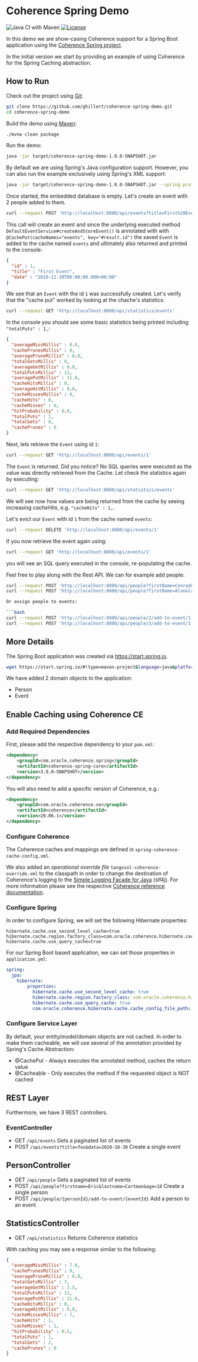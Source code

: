 # Coherence Spring Demo

![Java CI with Maven](https://github.com/ghillert/coherence-spring-demo/workflows/Java%20CI%20with%20Maven/badge.svg?branch=main) [![License](http://img.shields.io/badge/license-UPL%201.0-blue.svg)](https://oss.oracle.com/licenses/upl/)

In this demo we are show-casing Coherence support for a Spring Boot
application using the [Coherence Spring project](https://github.com/coherence-community/coherence-spring).

In the initial version we start by providing an example of using Coherence for the
Spring Caching abstraction.

## How to Run

Check out the project using [Git](https://git-scm.com/):

```bash
git clone https://github.com/ghillert/coherence-spring-demo.git
cd coherence-spring-demo
```

Build the demo using [Maven](https://maven.apache.org/):

```bash
./mvnw clean package
```

Run the demo:

```bash
java -jar target/coherence-spring-demo-1.0.0-SNAPSHOT.jar
```

By default we are using Spring's Java configuration support. However, you can also
run the example exclusively using Spring's XML support:

```bash
java -jar target/coherence-spring-demo-1.0.0-SNAPSHOT.jar --spring.profiles.active=xml
```

Once started, the embedded database is empty. Let's create an event with 2 people added to them.

```bash
curl --request POST 'http://localhost:8080/api/events?title=First%20Event&date=2020-11-30'
```

This call will create an event and since the underlying executed method
`DefaultEventService#createAndStoreEvent()` is annotated with with `@CachePut(cacheNames="events", key="#result.id")`
the saved `Event` is added to the cache named `events` and ultimately also returned
and printed to the console:

```json
{
  "id" : 1,
  "title" : "First Event",
  "date" : "2020-11-30T00:00:00.000+00:00"
}
```

We see that an `Event` with the id `1` was successfully created. Let's verify
that the "cache put" worked by looking at the chache's statistics:

```bash
curl --request GET 'http://localhost:8080/api/statistics/events'
```

In the console you should see some basic statistics being printed including `"totalPuts" : 1,`:

```json
{
  "averageMissMillis" : 0.0,
  "cachePrunesMillis" : 0,
  "averagePruneMillis" : 0.0,
  "totalGetsMillis" : 0,
  "averageGetMillis" : 0.0,
  "totalPutsMillis" : 11,
  "averagePutMillis" : 11.0,
  "cacheHitsMillis" : 0,
  "averageHitMillis" : 0.0,
  "cacheMissesMillis" : 0,
  "cacheHits" : 0,
  "cacheMisses" : 0,
  "hitProbability" : 0.0,
  "totalPuts" : 1,
  "totalGets" : 0,
  "cachePrunes" : 0
}
```

Next, lets retrieve the `Event` using id `1`:

```bash
curl --request GET 'http://localhost:8080/api/events/1'
```

The `Event` is returned. Did you notice? No SQL queries were executed as the value
was directly retrieved from the Cache. Let check the statistics again by executing:

```bash
curl --request GET 'http://localhost:8080/api/statistics/events'
```

We will see now how values are being returned from the cache by seeing increasing
_cacheHits_, e.g. `"cacheHits" : 1,`.

Let's evict our `Event` with id `1` from the cache named `events`:

```bash
curl --request DELETE 'http://localhost:8080/api/events/1'
```

If you now retrieve the event again using:

```bash
curl --request GET 'http://localhost:8080/api/events/1'
```

you will see an SQL query executed in the console, re-populating the cache.

Feel free to play along with the Rest API. We can for example add people:

```bash
curl --request POST 'http://localhost:8080/api/people?firstName=Conrad&lastName=Zuse&age=85'
curl --request POST 'http://localhost:8080/api/people?firstName=Alan&lastName=Turing&age=41'

Or assign people to events:

```bash
curl --request POST 'http://localhost:8080/api/people/2/add-to-event/1'
curl --request POST 'http://localhost:8080/api/people/3/add-to-event/1'
```

## More Details

The Spring Boot application was created via https://start.spring.io.

```bash
wget https://start.spring.io/#!type=maven-project&language=java&platformVersion=2.4.0&packaging=jar&jvmVersion=11&groupId=com.oracle.coherence.spring&artifactId=spring-demo&name=spring-demo&description=Demo%20project%20for%20Coherence%20Spring&packageName=com.oracle.coherence.spring.demo&dependencies=data-jpa,web,hsql
```

We have added 2 domain objects to the application:

* Person
* Event

## Enable Caching using Coherence CE

### Add Required Dependencies

First, please add the respective dependency to your `pom.xml`:

```xml
<dependency>
    <groupId>com.oracle.coherence.spring</groupId>
    <artifactId>coherence-spring-core</artifactId>
    <version>3.0.0-SNAPSHOT</version>
</dependency>
```

You will also need to add a specific version of Coherence, e.g.:

```xml
<dependency>
    <groupId>com.oracle.coherence.ce</groupId>
    <artifactId>coherence</artifactId>
    <version>20.06.1</version>
</dependency>
```

### Configure Coherence

The Coherence caches and mappings are defined in `spring-coherence-cache-config.xml`.

We also added an _operational override file_ `tangosol-coherence-override.xml` to
the classpath in order to change the destination of Coherence's logging to the
[Simple Logging Facade for Java](http://www.slf4j.org/) (slf4j). For more information
please see the respective
[Coherence reference documentation](https://docs.oracle.com/en/middleware/standalone/coherence/14.1.1.0/develop-applications/understanding-configuration.html#GUID-8387E29A-EE03-4075-B4E7-D92779335965).

### Configure Spring

In order to configure Spring, we will set the following Hibernate properties:

```properties
hibernate.cache.use_second_level_cache=true
hibernate.cache.region.factory_class=com.oracle.coherence.hibernate.cache.CoherenceRegionFactory
hibernate.cache.use_query_cache=true
```
For our Spring Boot based application, we can set those properties in
`application.yml`:

```yaml
spring:
  jpa:
    hibernate:
        properties:
          hibernate.cache.use_second_level_cache: true
          hibernate.cache.region.factory_class: com.oracle.coherence.hibernate.cache.CoherenceRegionFactory
          hibernate.cache.use_query_cache: true
          com.oracle.coherence.hibernate.cache.cache_config_file_path: test-hibernate-second-level-cache-config.xml
```

### Configure Service Layer

By default, your entity/model/domain objects are not cached. In order to make them
cacheable, we will use several of the annotation provided by Spring's Cache Abstraction:

- @CachePut - Always executes the annotated method, caches the return value
- @Cacheable - Only executes the method if the requested object is NOT cached

## REST Layer

Furthermore, we have 3 REST controllers.

### EventController

- GET `/api/events` Gets a paginated list of events
- POST `/api/events?title=foo&data=2020-10-30` Create a single event

## PersonController

- GET `/api/people` Gets a paginated list of events
- POST `/api/people?firstname=Eric&lastname=Cartman&age=10` Create a single person
- POST `/api/people/{personId}/add-to-event/{eventId}` Add a person to an event

## StatisticsController

- GET `/api/statistics` Returns Coherence statistics

With caching you may see a response similar to the following:

```json
{
  "averageMissMillis" : 7.0,
  "cachePrunesMillis" : 0,
  "averagePruneMillis" : 0.0,
  "totalGetsMillis" : 7,
  "averageGetMillis" : 3.5,
  "totalPutsMillis" : 11,
  "averagePutMillis" : 11.0,
  "cacheHitsMillis" : 0,
  "averageHitMillis" : 0.0,
  "cacheMissesMillis" : 7,
  "cacheHits" : 1,
  "cacheMisses" : 1,
  "hitProbability" : 0.5,
  "totalPuts" : 1,
  "totalGets" : 2,
  "cachePrunes" : 0
}
```
